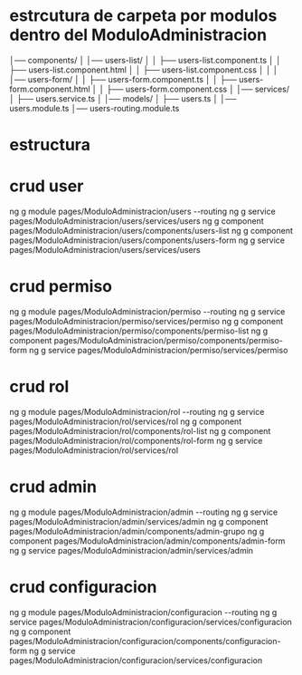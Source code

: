 # estrcutura de carpeta por modulos dentro del ModuloAdministracion
│── components/
│   │── users-list/
│   │   ├── users-list.component.ts
│   │   ├── users-list.component.html
│   │   ├── users-list.component.css
│   │
│   │── users-form/
│   │   ├── users-form.component.ts
│   │   ├── users-form.component.html
│   │   ├── users-form.component.css
│
│── services/
│   ├── users.service.ts
│
│── models/
│   ├── users.ts
│
│── users.module.ts
│── users-routing.module.ts
# estructura 


# crud user
ng g module pages/ModuloAdministracion/users --routing
ng g service pages/ModuloAdministracion/users/services/users
ng g component pages/ModuloAdministracion/users/components/users-list
ng g component pages/ModuloAdministracion/users/components/users-form
ng g service pages/ModuloAdministracion/users/services/users

# crud permiso
ng g module pages/ModuloAdministracion/permiso --routing
ng g service pages/ModuloAdministracion/permiso/services/permiso
ng g component pages/ModuloAdministracion/permiso/components/permiso-list
ng g component pages/ModuloAdministracion/permiso/components/permiso-form
ng g service pages/ModuloAdministracion/permiso/services/permiso

# crud rol
ng g module pages/ModuloAdministracion/rol --routing
ng g service pages/ModuloAdministracion/rol/services/rol
ng g component pages/ModuloAdministracion/rol/components/rol-list
ng g component pages/ModuloAdministracion/rol/components/rol-form
ng g service pages/ModuloAdministracion/rol/services/rol

# crud admin
ng g module pages/ModuloAdministracion/admin --routing
ng g service pages/ModuloAdministracion/admin/services/admin
ng g component pages/ModuloAdministracion/admin/components/admin-grupo
ng g component pages/ModuloAdministracion/admin/components/admin-form
ng g service pages/ModuloAdministracion/admin/services/admin

# crud configuracion
ng g module pages/ModuloAdministracion/configuracion --routing
ng g service pages/ModuloAdministracion/configuracion/services/configuracion
ng g component pages/ModuloAdministracion/configuracion/components/configuracion-form
ng g service pages/ModuloAdministracion/configuracion/services/configuracion

